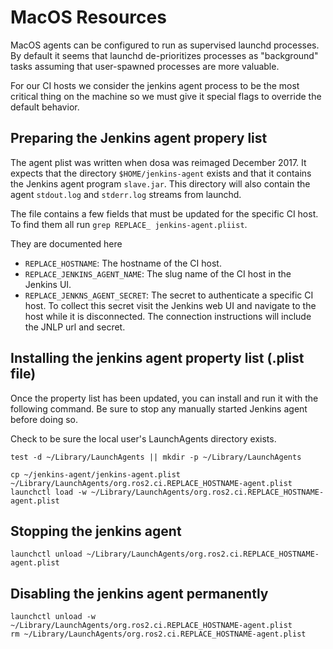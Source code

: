# MacOS Resources

MacOS agents can be configured to run as supervised launchd processes.
By default it seems that launchd de-prioritizes processes as "background" tasks assuming that user-spawned processes are more valuable.

For our CI hosts we consider the jenkins agent process to be the most critical thing on the machine so we must give it special flags to override the default behavior.

## Preparing the Jenkins agent propery list

The agent plist was written when dosa was reimaged December 2017.
It expects that the directory `$HOME/jenkins-agent` exists and that it contains the Jenkins agent program `slave.jar`.
This directory will also contain the agent `stdout.log` and `stderr.log` streams from launchd.

The file contains a few fields that must be updated for the specific CI host.
To find them all run `grep REPLACE_ jenkins-agent.pliist`.

They are documented here

- `REPLACE_HOSTNAME`: The hostname of the CI host.
- `REPLACE_JENKINS_AGENT_NAME`: The slug name of the CI host in the Jenkins UI.
- `REPLACE_JENKNS_AGENT_SECRET`: The secret to authenticate a specific CI host.
To collect this secret visit the Jenkins web UI and navigate to the host while it is disconnected.
The connection instructions will include the JNLP url and secret.


## Installing the jenkins agent property list (.plist file)

Once the property list has been updated, you can install and run it with the following command.
Be sure to stop any manually started Jenkins agent before doing so.

Check to be sure the local user's LaunchAgents directory exists.

```
test -d ~/Library/LaunchAgents || mkdir -p ~/Library/LaunchAgents
```

```
cp ~/jenkins-agent/jenkins-agent.plist ~/Library/LaunchAgents/org.ros2.ci.REPLACE_HOSTNAME-agent.plist
launchctl load -w ~/Library/LaunchAgents/org.ros2.ci.REPLACE_HOSTNAME-agent.plist
```

## Stopping the jenkins agent

```
launchctl unload ~/Library/LaunchAgents/org.ros2.ci.REPLACE_HOSTNAME-agent.plist
```

## Disabling the jenkins agent permanently

```
launchctl unload -w ~/Library/LaunchAgents/org.ros2.ci.REPLACE_HOSTNAME-agent.plist
rm ~/Library/LaunchAgents/org.ros2.ci.REPLACE_HOSTNAME-agent.plist
```
